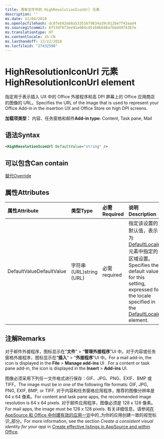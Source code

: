 ```yaml
---
title: 清单文件中的 HighResolutionIconUrl 元素
description: ''
ms.date: 12/04/2018
ms.openlocfilehash: dc8feb92eb8a53351679834a39c012b47f43aad4
ms.sourcegitcommit: 6f53df6f3ee91e084cd5160bb48afbbd49743b7e
ms.translationtype: HT
ms.contentlocale: zh-CN
ms.lasthandoff: 12/22/2018
ms.locfileid: "27432590"
---
```

# <a name="highresolutioniconurl-element"></a><span data-ttu-id="2988a-102">HighResolutionIconUrl 元素</span><span class="sxs-lookup"><span data-stu-id="2988a-102">HighResolutionIconUrl element</span></span>

<span data-ttu-id="2988a-103">指定用于表示插入 UX 中的 Office 外接程序和高 DPI 屏幕上的 Office 应用商店的图像的 URL。</span><span class="sxs-lookup"><span data-stu-id="2988a-103">Specifies the URL of the image that is used to represent your Office Add-in in the insertion UX and Office Store on high DPI screens.</span></span>

<span data-ttu-id="2988a-104">**加载项类型：** 内容、任务窗格和邮件</span><span class="sxs-lookup"><span data-stu-id="2988a-104">**Add-in type:** Content, Task pane, Mail</span></span>

## <a name="syntax"></a><span data-ttu-id="2988a-105">语法</span><span class="sxs-lookup"><span data-stu-id="2988a-105">Syntax</span></span>

```XML
<HighResolutionIconUrl DefaultValue="string" />
```

## <a name="can-contain"></a><span data-ttu-id="2988a-106">可以包含</span><span class="sxs-lookup"><span data-stu-id="2988a-106">Can contain</span></span>

[<span data-ttu-id="2988a-107">替代</span><span class="sxs-lookup"><span data-stu-id="2988a-107">Override</span></span>](override.md)

## <a name="attributes"></a><span data-ttu-id="2988a-108">属性</span><span class="sxs-lookup"><span data-stu-id="2988a-108">Attributes</span></span>

|<span data-ttu-id="2988a-109">**属性**</span><span class="sxs-lookup"><span data-stu-id="2988a-109">**Attribute**</span></span>|<span data-ttu-id="2988a-110">**类型**</span><span class="sxs-lookup"><span data-stu-id="2988a-110">**Type**</span></span>|<span data-ttu-id="2988a-111">**必需**</span><span class="sxs-lookup"><span data-stu-id="2988a-111">**Required**</span></span>|<span data-ttu-id="2988a-112">**说明**</span><span class="sxs-lookup"><span data-stu-id="2988a-112">**Description**</span></span>|
|:-----|:-----|:-----|:-----|
|<span data-ttu-id="2988a-113">DefaultValue</span><span class="sxs-lookup"><span data-stu-id="2988a-113">DefaultValue</span></span>|<span data-ttu-id="2988a-114">字符串 (URL)</span><span class="sxs-lookup"><span data-stu-id="2988a-114">string (URL)</span></span>|<span data-ttu-id="2988a-115">必需</span><span class="sxs-lookup"><span data-stu-id="2988a-115">required</span></span>|<span data-ttu-id="2988a-116">指定该设置的默认值，表示为 [DefaultLocale](defaultlocale.md) 元素中指定的区域设置。</span><span class="sxs-lookup"><span data-stu-id="2988a-116">Specifies the default value for this setting, expressed for the locale specified in the [DefaultLocale](defaultlocale.md) element.</span></span>|

## <a name="remarks"></a><span data-ttu-id="2988a-117">注解</span><span class="sxs-lookup"><span data-stu-id="2988a-117">Remarks</span></span>

<span data-ttu-id="2988a-p101">对于邮件外接程序，图标显示在“**文件**” > “**管理外接程序**”UI 中。对于内容或任务窗格外接程序，图标显示在“**插入**” > “**外接程序**”UI 中。</span><span class="sxs-lookup"><span data-stu-id="2988a-p101">For a mail add-in, the icon is displayed in the  **File** > **Manage add-ins** UI . For a content or task pane add-in, the icon is displayed in the **Insert** > **Add-ins** UI.</span></span>

<span data-ttu-id="2988a-120">图像必须采用下列任一文件格式进行保存：GIF、JPG、PNG、EXIF、BMP 或 TIFF。</span><span class="sxs-lookup"><span data-stu-id="2988a-120">The image must be in one of the following file formats: GIF, JPG, PNG, EXIF, BMP, or TIFF.</span></span> <span data-ttu-id="2988a-121">对于内容和任务窗格应用程序，推荐的图像分辨率是 64 x 64 像素。</span><span class="sxs-lookup"><span data-stu-id="2988a-121">For content and task pane apps, the recommended image resolution is 64 x 64 pixels.</span></span> <span data-ttu-id="2988a-122">对于邮件应用程序，图像必须是 128 x 128 像素。</span><span class="sxs-lookup"><span data-stu-id="2988a-122">For mail apps, the image must be 128 x 128 pixels.</span></span> <span data-ttu-id="2988a-123">有关详细信息，请参阅[在 AppSource 和 Office 中创建有效的应用一览](/office/dev/store/create-effective-office-store-listings#create-a-consistent-visual-identity)中的_为你的应用创建一致的视觉标识_部分。</span><span class="sxs-lookup"><span data-stu-id="2988a-123">For more information, see the section  _Create a consistent visual identity for your app_ in [Create effective listings in AppSource and within Office](/office/dev/store/create-effective-office-store-listings#create-a-consistent-visual-identity).</span></span>
